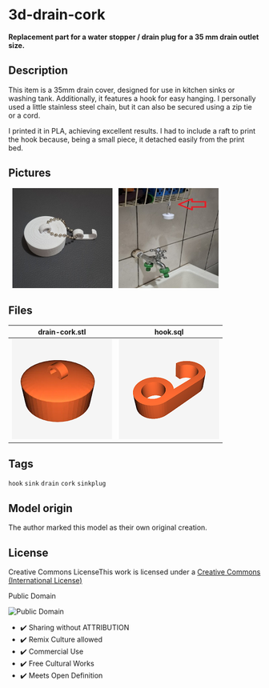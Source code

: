 # 3d-drain-cork

**Replacement part for a water stopper / drain plug for a 35 mm drain outlet size.**

## Description

This item is a 35mm drain cover, designed for use in kitchen sinks or washing tank. Additionally, it features a hook for easy hanging. I personally used a little stainless steel chain, but it can also be secured using a zip tie or a cord.

I printed it in PLA, achieving excellent results. I had to include a raft to print the hook because, being a small piece, it detached easily from the print bed.

## Pictures

<p float="left">
    &nbsp;
    <img src="./assets/20250608_205521.jpg" height="200" width="200">
    &nbsp;
    <img src="./assets/20250608_205659.jpg" height="200" width="200">
    &nbsp;
</p>

## Files

drain-cork.stl | hook.sql
---------- | ----------
[<img src="./assets/drain-cork.png" width="200">](./assets/drain-cork.stl) | [<img src="./assets/hook.png" width="200">](./assets/hook.stl)

## Tags

```hook``` ```sink``` ```drain``` ```cork``` ```sinkplug```

## Model origin

The author marked this model as their own original creation.

## License

Creative Commons LicenseThis work is licensed under a [Creative Commons (International License)](https://creativecommons.org/share-your-work/public-domain/cc0/)

Public Domain

![Public Domain](https://licensebuttons.net/p/zero/1.0/88x31.png "Public Domain")

- :heavy_check_mark: Sharing without ATTRIBUTION
- :heavy_check_mark: Remix Culture allowed
- :heavy_check_mark: Commercial Use
- :heavy_check_mark: Free Cultural Works
- :heavy_check_mark: Meets Open Definition

